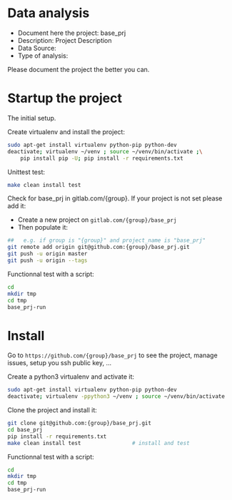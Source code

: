 # Data analysis
- Document here the project: base_prj
- Description: Project Description
- Data Source:
- Type of analysis:

Please document the project the better you can.

# Startup the project

The initial setup.

Create virtualenv and install the project:
```bash
sudo apt-get install virtualenv python-pip python-dev
deactivate; virtualenv ~/venv ; source ~/venv/bin/activate ;\
    pip install pip -U; pip install -r requirements.txt
```

Unittest test:
```bash
make clean install test
```

Check for base_prj in gitlab.com/{group}.
If your project is not set please add it:

- Create a new project on `gitlab.com/{group}/base_prj`
- Then populate it:

```bash
##   e.g. if group is "{group}" and project_name is "base_prj"
git remote add origin git@github.com:{group}/base_prj.git
git push -u origin master
git push -u origin --tags
```

Functionnal test with a script:

```bash
cd
mkdir tmp
cd tmp
base_prj-run
```

# Install

Go to `https://github.com/{group}/base_prj` to see the project, manage issues,
setup you ssh public key, ...

Create a python3 virtualenv and activate it:

```bash
sudo apt-get install virtualenv python-pip python-dev
deactivate; virtualenv -ppython3 ~/venv ; source ~/venv/bin/activate
```

Clone the project and install it:

```bash
git clone git@github.com:{group}/base_prj.git
cd base_prj
pip install -r requirements.txt
make clean install test                # install and test
```
Functionnal test with a script:

```bash
cd
mkdir tmp
cd tmp
base_prj-run
```
